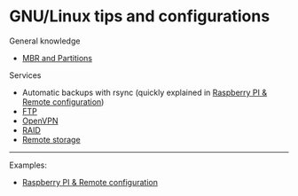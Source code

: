 # GNU/Linux tips and configurations

General knowledge
- [MBR and Partitions](https://github.com/dubzzz/gnu-linux-tips/blob/master/mbr/README.md)

Services
- Automatic backups with rsync (quickly explained in [Raspberry PI & Remote configuration](https://github.com/dubzzz/gnu-linux-tips/blob/master/pi-example/README.md))
- [FTP](https://github.com/dubzzz/gnu-linux-tips/blob/master/ftp/README.md)
- [OpenVPN](https://github.com/dubzzz/gnu-linux-tips/blob/master/openvpn/README.md)
- [RAID](https://github.com/dubzzz/gnu-linux-tips/blob/master/raid/README.md)
- [Remote storage](https://github.com/dubzzz/gnu-linux-tips/blob/master/remote-storage/README.md)

---

Examples:
- [Raspberry PI & Remote configuration](https://github.com/dubzzz/gnu-linux-tips/blob/master/pi-example/README.md)
